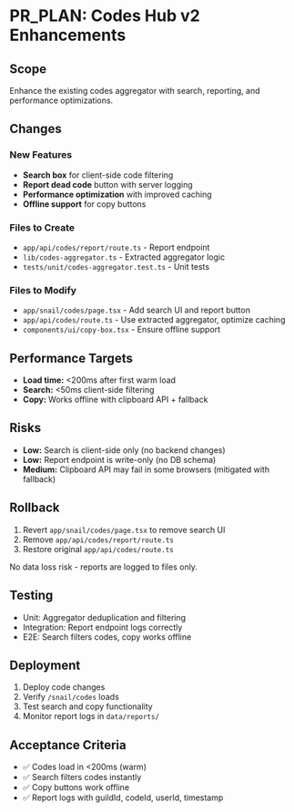 # PR_PLAN: Codes Hub v2 Enhancements

## Scope

Enhance the existing codes aggregator with search, reporting, and performance optimizations.

## Changes

### New Features
- **Search box** for client-side code filtering
- **Report dead code** button with server logging
- **Performance optimization** with improved caching
- **Offline support** for copy buttons

### Files to Create
- `app/api/codes/report/route.ts` - Report endpoint
- `lib/codes-aggregator.ts` - Extracted aggregator logic
- `tests/unit/codes-aggregator.test.ts` - Unit tests

### Files to Modify
- `app/snail/codes/page.tsx` - Add search UI and report button
- `app/api/codes/route.ts` - Use extracted aggregator, optimize caching
- `components/ui/copy-box.tsx` - Ensure offline support

## Performance Targets

- **Load time:** <200ms after first warm load
- **Search:** <50ms client-side filtering
- **Copy:** Works offline with clipboard API + fallback

## Risks

- **Low:** Search is client-side only (no backend changes)
- **Low:** Report endpoint is write-only (no DB schema)
- **Medium:** Clipboard API may fail in some browsers (mitigated with fallback)

## Rollback

1. Revert `app/snail/codes/page.tsx` to remove search UI
2. Remove `app/api/codes/report/route.ts`
3. Restore original `app/api/codes/route.ts`

No data loss risk - reports are logged to files only.

## Testing

- Unit: Aggregator deduplication and filtering
- Integration: Report endpoint logs correctly
- E2E: Search filters codes, copy works offline

## Deployment

1. Deploy code changes
2. Verify `/snail/codes` loads
3. Test search and copy functionality
4. Monitor report logs in `data/reports/`

## Acceptance Criteria

- ✅ Codes load in <200ms (warm)
- ✅ Search filters codes instantly
- ✅ Copy buttons work offline
- ✅ Report logs with guildId, codeId, userId, timestamp
